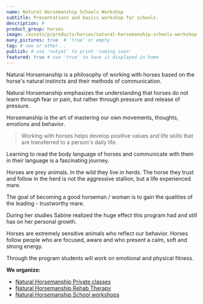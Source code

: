 ```yaml
---
name: Natural Horsemanship Schools Workshop
subtitle: Presentations and basics workshop for schools.
description: #
product_group: horses
image: /assets/p/products/horses/natural-horsemanship-schools-workshop.jpg #for OG and twitter cards
many_pictures: true  # 'true' or empty
tag: # new or other...
publish: # use 'notyet' to print 'coming soon'
featured: true # use 'true' to have it displayed in home
---
```


Natural Horsemanship is a philosophy of working with horses based on the horse's natural instincts and their methods of communication.

Natural Horsemanship emphasizes the understanding that horses do not learn through fear or pain, but rather through pressure and release of pressure.

Horsemanship is the art of mastering our own movements, thoughts, emotions and behavior.

>Working with horses helps develop positive values and life skills that are transferred to a person's daily life.

Learning to read the body language of horses and communicate with them in their language is a fascinating journey.

Horses are prey animals. In the wild they live in herds. The horse they trust and follow in the herd is not the aggressive stallion, but a life experienced mare.

The goal of becoming a good horseman / woman is to gain the qualities of the leading - trustworthy mare.

During her studies Sabine realized the huge effect this program had and still has on her personal growth.

Horses are extremely sensitive animals who reflect our behavior. Horses follow people who are focused, aware and who present a calm, soft and strong energy.

Through the program students will work on emotional and physical fitness.



**We organize:**

- [Natural Horsemanship Private classes](../natural-horsemanship-private-classes/)
- [Natural Horsemanship Rehab Therapy](../natural-horsemanship-rehab-therapy/)
- [Natural Horsemanship School workshops](../natural-horsemanship-schools-workshop/)
